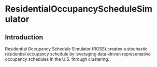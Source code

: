 # ResidentialOccupancyScheduleSimulator

## Introduction
Residential Occupancy Schedule Simulator (ROSS) creates a stochastic residential occupancy schedule by leveraging data-driven representative occupancy schedules in the U.S. through clustering. 
